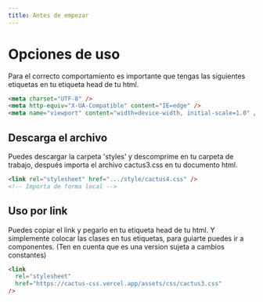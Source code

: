 ```yaml
---
title: Antes de empezar
---
```


# Opciones de uso

Para el correcto comportamiento es importante que tengas las siguientes etiquetas en tu etiqueta head de tu html.

```html
<meta charset="UTF-8" />
<meta http-equiv="X-UA-Compatible" content="IE=edge" />
<meta name="viewport" content="width=device-width, initial-scale=1.0" />
```

## Descarga el archivo

Puedes descargar la carpeta 'styles' y descomprime en tu carpeta de trabajo, después importa el archivo cactus3.css en tu documento html.

```html
<link rel="stylesheet" href=".../style/cactus4.css" />
<!-- Importa de forma local -->
```

## Uso por link

Puedes copiar el link y pegarlo en tu etiqueta head de tu html. Y simplemente colocar las clases en tus etiquetas, para guiarte puedes ir a componentes. (Ten en cuenta que es una version sujeta a cambios constantes)

```html
<link
  rel="stylesheet"
  href="https://cactus-css.vercel.app/assets/css/cactus3.css"
/>
```
